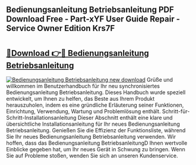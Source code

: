 ## Bedienungsanleitung Betriebsanleitung PDF Download Free - Part-xYF User Guide Repair - Service Owner Edition Krs7F

# <h2><a href="http://df19ln5.blite.top/?on=Bedienungsanleitung+Betriebsanleitung">🔗Download 👉🔴 Bedienungsanleitung Betriebsanleitung</a></h2>

[![Bedienungsanleitung Betriebsanleitung new download](https://i.imgur.com/lujVjoI.png)](http://df19ln5.blite.top/?on=Bedienungsanleitung+Betriebsanleitung)
Grüße und willkommen im Benutzerhandbuch für Ihr neu synchronisiertes Bedienungsanleitung Betriebsanleitung. Dieses Handbuch wurde speziell entwickelt, um Ihnen zu helfen, das Beste aus Ihrem Produkt herauszuholen, indem es eine gründliche Erläuterung seiner Funktionen, Einrichtung, Verwendung, Wartung und Problemlösung enthält. Schritt-für-Schritt-Installationsanleitung Dieser Abschnitt enthält eine klare und übersichtliche Installationsanleitung für Ihr neues Bedienungsanleitung Betriebsanleitung. Genießen Sie die Effizienz der Funktionsliste, während Sie Ihr neues Bedienungsanleitung Betriebsanleitung verwenden. Wir hoffen, dass das Bedienungsanleitung BetriebsanleitungD Ihnen wertvolle Einblicke gegeben hat, um Ihr neues Gerät in Schwung zu bringen. Wenn Sie auf Probleme stoßen, wenden Sie sich an unseren Kundenservice.
